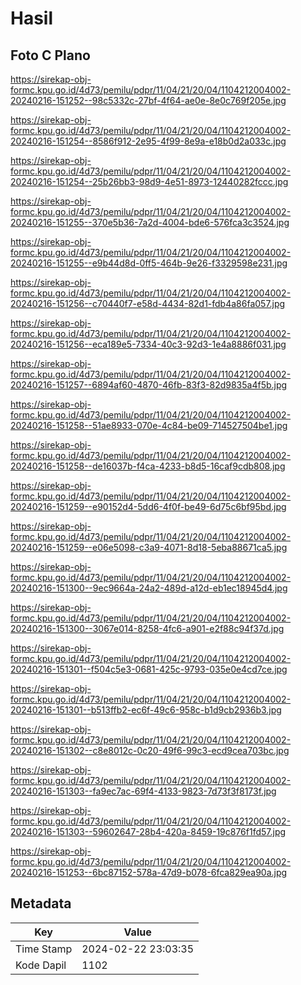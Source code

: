 # Hasil

## Foto C Plano

https://sirekap-obj-formc.kpu.go.id/4d73/pemilu/pdpr/11/04/21/20/04/1104212004002-20240216-151252--98c5332c-27bf-4f64-ae0e-8e0c769f205e.jpg

https://sirekap-obj-formc.kpu.go.id/4d73/pemilu/pdpr/11/04/21/20/04/1104212004002-20240216-151254--8586f912-2e95-4f99-8e9a-e18b0d2a033c.jpg

https://sirekap-obj-formc.kpu.go.id/4d73/pemilu/pdpr/11/04/21/20/04/1104212004002-20240216-151254--25b26bb3-98d9-4e51-8973-12440282fccc.jpg

https://sirekap-obj-formc.kpu.go.id/4d73/pemilu/pdpr/11/04/21/20/04/1104212004002-20240216-151255--370e5b36-7a2d-4004-bde6-576fca3c3524.jpg

https://sirekap-obj-formc.kpu.go.id/4d73/pemilu/pdpr/11/04/21/20/04/1104212004002-20240216-151255--e9b44d8d-0ff5-464b-9e26-f3329598e231.jpg

https://sirekap-obj-formc.kpu.go.id/4d73/pemilu/pdpr/11/04/21/20/04/1104212004002-20240216-151256--c70440f7-e58d-4434-82d1-fdb4a86fa057.jpg

https://sirekap-obj-formc.kpu.go.id/4d73/pemilu/pdpr/11/04/21/20/04/1104212004002-20240216-151256--eca189e5-7334-40c3-92d3-1e4a8886f031.jpg

https://sirekap-obj-formc.kpu.go.id/4d73/pemilu/pdpr/11/04/21/20/04/1104212004002-20240216-151257--6894af60-4870-46fb-83f3-82d9835a4f5b.jpg

https://sirekap-obj-formc.kpu.go.id/4d73/pemilu/pdpr/11/04/21/20/04/1104212004002-20240216-151258--51ae8933-070e-4c84-be09-714527504be1.jpg

https://sirekap-obj-formc.kpu.go.id/4d73/pemilu/pdpr/11/04/21/20/04/1104212004002-20240216-151258--de16037b-f4ca-4233-b8d5-16caf9cdb808.jpg

https://sirekap-obj-formc.kpu.go.id/4d73/pemilu/pdpr/11/04/21/20/04/1104212004002-20240216-151259--e90152d4-5dd6-4f0f-be49-6d75c6bf95bd.jpg

https://sirekap-obj-formc.kpu.go.id/4d73/pemilu/pdpr/11/04/21/20/04/1104212004002-20240216-151259--e06e5098-c3a9-4071-8d18-5eba88671ca5.jpg

https://sirekap-obj-formc.kpu.go.id/4d73/pemilu/pdpr/11/04/21/20/04/1104212004002-20240216-151300--9ec9664a-24a2-489d-a12d-eb1ec18945d4.jpg

https://sirekap-obj-formc.kpu.go.id/4d73/pemilu/pdpr/11/04/21/20/04/1104212004002-20240216-151300--3067e014-8258-4fc6-a901-e2f88c94f37d.jpg

https://sirekap-obj-formc.kpu.go.id/4d73/pemilu/pdpr/11/04/21/20/04/1104212004002-20240216-151301--f504c5e3-0681-425c-9793-035e0e4cd7ce.jpg

https://sirekap-obj-formc.kpu.go.id/4d73/pemilu/pdpr/11/04/21/20/04/1104212004002-20240216-151301--b513ffb2-ec6f-49c6-958c-b1d9cb2936b3.jpg

https://sirekap-obj-formc.kpu.go.id/4d73/pemilu/pdpr/11/04/21/20/04/1104212004002-20240216-151302--c8e8012c-0c20-49f6-99c3-ecd9cea703bc.jpg

https://sirekap-obj-formc.kpu.go.id/4d73/pemilu/pdpr/11/04/21/20/04/1104212004002-20240216-151303--fa9ec7ac-69f4-4133-9823-7d73f3f8173f.jpg

https://sirekap-obj-formc.kpu.go.id/4d73/pemilu/pdpr/11/04/21/20/04/1104212004002-20240216-151303--59602647-28b4-420a-8459-19c876f1fd57.jpg

https://sirekap-obj-formc.kpu.go.id/4d73/pemilu/pdpr/11/04/21/20/04/1104212004002-20240216-151253--6bc87152-578a-47d9-b078-6fca829ea90a.jpg


## Metadata

| Key        | Value               |
| ---------- | ------------------- |
| Time Stamp | 2024-02-22 23:03:35 |
| Kode Dapil | 1102                |



